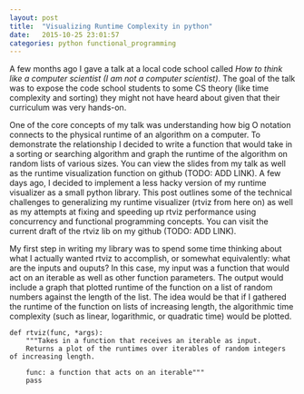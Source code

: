```yaml
---
layout: post
title:  "Visualizing Runtime Complexity in python"
date:   2015-10-25 23:01:57
categories: python functional_programming  
---
```


A few months ago I gave a talk at a local code school called *How to think like
a computer scientist (I am not a computer scientist)*. The goal of the talk was
to expose the code school students to some CS theory (like time complexity and sorting) they might not have heard
about given that their curriculum was very hands-on. 

One of the core concepts of my talk was understanding how big O notation
connects to the physical runtime of an algorithm on a computer. To demonstrate
the relationship I decided to write a function that would take in a sorting or
searching algorithm and graph the runtime of the algorithm on random lists of
various sizes. You can view the slides from my talk as well as the runtime
visualization function on github (TODO: ADD LINK). A few days ago, I decided to implement a less
hacky version of my runtime visualizer as a small python library. This post
outlines some of the technical challenges to generalizing my runtime visualizer
(rtviz from here on) as well as my attempts at fixing and speeding up rtviz
performance using concurrency and functional programming concepts. You can
visit the current draft of the rtviz lib on my github (TODO: ADD LINK).

My first step in writing my library was to spend some time thinking about what
I actually wanted rtviz to accomplish, or somewhat equivalently: what are the
inputs and ouputs? In this case, my input was a function that would act on an
iterable as well as other function parameters. The output would include a graph
that plotted runtime of the function on a list of random numbers against the
length of the list. The idea would be that if I gathered the runtime of the
function on lists of increasing length, the algorithmic time complexity (such
as linear, logarithmic, or quadratic time) would be plotted.

```
def rtviz(func, *args):
    """Takes in a function that receives an iterable as input.
    Returns a plot of the runtimes over iterables of random integers of increasing length.
    
    func: a function that acts on an iterable"""
    pass
```

